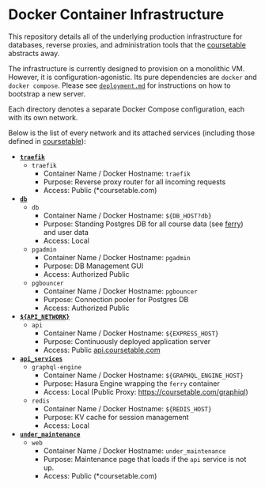 # Docker Container Infrastructure

This repository details all of the underlying production infrastructure for databases, reverse proxies, and administration tools that the [coursetable](https://github.com/coursetable/coursetable/) abstracts away.

The infrastructure is currently designed to provision on a monolithic VM. However, it is configuration-agonistic. Its pure dependencies are `docker` and `docker compose`. Please see [`deployment.md`](https://github.com/coursetable/coursetable/blob/master/docs/deployment.md#manual-deployment) for instructions on how to bootstrap a new server.

Each directory denotes a separate Docker Compose configuration, each with its own network.

Below is the list of every network and its attached services (including those defined in [coursetable](https://github.com/coursetable/coursetable/)):
 - **[`traefik`](traefik/)**
    - `traefik`
        - Container Name / Docker Hostname: `traefik`
        - Purpose: Reverse proxy router for all incoming requests
        - Access: Public (*coursetable.com)
- **[`db`](db/)**
    - `db`
        - Container Name / Docker Hostname: `${DB_HOST?db}`
        - Purpose: Standing Postgres DB for all course data (see [ferry](https://github.com/coursetable/ferry/)) and user data
        - Access: Local
    - `pgadmin`
        - Container Name / Docker Hostname: `pgadmin`
        - Purpose: DB Management GUI
        - Access: Authorized Public
    - `pgbouncer`
        - Container Name / Docker Hostname: `pgbouncer`
        - Purpose: Connection pooler for Postgres DB
        - Access: Authorized Public
- **[`${API_NETWORK}`](https://github.com/coursetable/coursetable/tree/master/api/)**
    - `api`
        - Container Name / Docker Hostname: `${EXPRESS_HOST}`
        - Purpose: Continuously deployed application server
        - Access: Public [api.coursetable.com](https://api.coursetable.com/api/ping)
- **[`api_services`](api_services/)**
    - `graphql-engine`
        - Container Name / Docker Hostname: `${GRAPHQL_ENGINE_HOST}`
        - Purpose: Hasura Engine wrapping the `ferry` container
        - Access: Local (Public Proxy: https://coursetable.com/graphiql)
    - `redis`
        - Container Name / Docker Hostname: `${REDIS_HOST}`
        - Purpose: KV cache for session management
        - Access: Local
- **[`under_maintenance`](under_maintenance/)**
    - `web`
        - Container Name / Docker Hostname: `under_maintenance`
        - Purpose: Maintenance page that loads if the `api` service is not up.
        - Access: Public (*coursetable.com)
